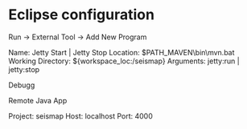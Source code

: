 # Eclipse configuration #

Run -> External Tool -> Add New Program

Name: Jetty Start | Jetty Stop
Location: $PATH\_MAVEN\bin\mvn.bat
Working Directory: ${workspace\_loc:/seismap}
Arguments: jetty:run  | jetty:stop


Debugg

Remote Java App

Project: seismap
Host: localhost
Port: 4000

